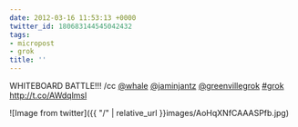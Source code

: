 ```yaml
---
date: 2012-03-16 11:53:13 +0000
twitter_id: 180683144545042432
tags:
- micropost
- grok
title: ''
---
```


WHITEBOARD BATTLE!!! /cc [@whale](https://twitter.com/whale) [@jaminjantz](https://twitter.com/jaminjantz) [@greenvillegrok](https://twitter.com/greenvillegrok) [#grok](https://twitter.com/hashtag/grok) http://t.co/AWdqlmsl

![Image from twitter]({{ "/" | relative_url  }}images/AoHqXNfCAAASPfb.jpg)
